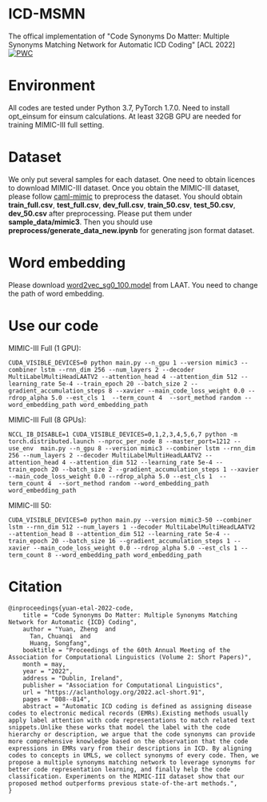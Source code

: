 # ICD-MSMN
The offical implementation of "Code Synonyms Do Matter: Multiple Synonyms Matching Network for Automatic ICD Coding" [ACL 2022]
[![PWC](https://img.shields.io/endpoint.svg?url=https://paperswithcode.com/badge/code-synonyms-do-matter-multiple-synonyms-1/medical-code-prediction-on-mimic-iii)](https://paperswithcode.com/sota/medical-code-prediction-on-mimic-iii?p=code-synonyms-do-matter-multiple-synonyms-1)

# Environment
All codes are tested under Python 3.7, PyTorch 1.7.0.
Need to install opt_einsum for einsum calculations.
At least 32GB GPU are needed for training MIMIC-III full setting.

# Dataset
We only put several samples for each dataset.
One need to obtain licences to download MIMIC-III dataset.
Once you obtain the MIMIC-III dataset, please follow [caml-mimic](https://github.com/jamesmullenbach/caml-mimic) to preprocess the dataset.
You should obtain **train_full.csv**, **test_full.csv**, **dev_full.csv**, **train_50.csv**, **test_50.csv**, **dev_50.csv** after preprocessing.
Please put them under **sample_data/mimic3**.
Then you should use **preprocess/generate_data_new.ipynb** for generating json format dataset.

# Word embedding
Please download [word2vec_sg0_100.model](https://github.com/aehrc/LAAT/blob/master/data/embeddings/word2vec_sg0_100.model) from LAAT.
You need to change the path of word embedding.

# Use our code
MIMIC-III Full (1 GPU):
```
CUDA_VISIBLE_DEVICES=0 python main.py --n_gpu 1 --version mimic3 --combiner lstm --rnn_dim 256 --num_layers 2 --decoder MultiLabelMultiHeadLAATV2 --attention_head 4 --attention_dim 512 --learning_rate 5e-4 --train_epoch 20 --batch_size 2 --gradient_accumulation_steps 8 --xavier --main_code_loss_weight 0.0 --rdrop_alpha 5.0 --est_cls 1  --term_count 4  --sort_method random --word_embedding_path word_embedding_path
```

MIMIC-III Full (8 GPUs):
```
NCCL_IB_DISABLE=1 CUDA_VISIBLE_DEVICES=0,1,2,3,4,5,6,7 python -m torch.distributed.launch --nproc_per_node 8 --master_port=1212 --use_env  main.py --n_gpu 8 --version mimic3 --combiner lstm --rnn_dim 256 --num_layers 2 --decoder MultiLabelMultiHeadLAATV2 --attention_head 4 --attention_dim 512 --learning_rate 5e-4 --train_epoch 20 --batch_size 2 --gradient_accumulation_steps 1 --xavier --main_code_loss_weight 0.0 --rdrop_alpha 5.0 --est_cls 1  --term_count 4  --sort_method random --word_embedding_path word_embedding_path
```

MIMIC-III 50:
```
CUDA_VISIBLE_DEVICES=0 python main.py --version mimic3-50 --combiner lstm --rnn_dim 512 --num_layers 1 --decoder MultiLabelMultiHeadLAATV2 --attention_head 8 --attention_dim 512 --learning_rate 5e-4 --train_epoch 20 --batch_size 16 --gradient_accumulation_steps 1 --xavier --main_code_loss_weight 0.0 --rdrop_alpha 5.0 --est_cls 1 --term_count 8 --word_embedding_path word_embedding_path
```

# Citation
```
@inproceedings{yuan-etal-2022-code,
    title = "Code Synonyms Do Matter: Multiple Synonyms Matching Network for Automatic {ICD} Coding",
    author = "Yuan, Zheng  and
      Tan, Chuanqi  and
      Huang, Songfang",
    booktitle = "Proceedings of the 60th Annual Meeting of the Association for Computational Linguistics (Volume 2: Short Papers)",
    month = may,
    year = "2022",
    address = "Dublin, Ireland",
    publisher = "Association for Computational Linguistics",
    url = "https://aclanthology.org/2022.acl-short.91",
    pages = "808--814",
    abstract = "Automatic ICD coding is defined as assigning disease codes to electronic medical records (EMRs).Existing methods usually apply label attention with code representations to match related text snippets.Unlike these works that model the label with the code hierarchy or description, we argue that the code synonyms can provide more comprehensive knowledge based on the observation that the code expressions in EMRs vary from their descriptions in ICD. By aligning codes to concepts in UMLS, we collect synonyms of every code. Then, we propose a multiple synonyms matching network to leverage synonyms for better code representation learning, and finally help the code classification. Experiments on the MIMIC-III dataset show that our proposed method outperforms previous state-of-the-art methods.",
}
```
